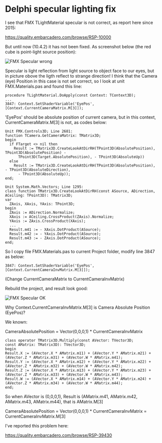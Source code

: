 # Delphi specular lighting fix

I see that FMX TLightMaterial specular is not correct, as report here since 2015:

https://quality.embarcadero.com/browse/RSP-10000 

But until now (10.4.2) it has not been fixed. As screenshot below (the red cube is point-light source position):

![FMX Specular wrong](https://github.com/thaivankhanh/Delphi-Lighting-Fix/assets/42743399/16c2319a-c4bd-4719-8b50-6aa4cb334aac)

Specular is light reflection from light source to object face to our eyes, but in picture obove the ligth reflect to strange direction! I think that the Camera (eye) Position in this case is not set correct, so I look at unit FMX.Materials.pas and found this line:

```
procedure TLightMaterial.DoApply(const Context: TContext3D);
...
3847: Context.SetShaderVariable('EyePos', [Context.CurrentCameraMatrix.M[3]]);
```

'EyePos' should be absolute position of current camera, but in this context, CurrentCameraMatrix.M[3] is not, as codes below:

```
Unit FMX.Controls3D; Line 2681:
function TCamera.GetCameraMatrix: TMatrix3D;
begin
  if FTarget <> nil then
    Result := TMatrix3D.CreateLookAtDirRH(TPoint3D(AbsolutePosition), TPoint3D(AbsolutePosition) -
      TPoint3D(Target.AbsolutePosition), - TPoint3D(AbsoluteUp))
  else
    Result := TMatrix3D.CreateLookAtDirRH(TPoint3D(AbsolutePosition), - TPoint3D(AbsoluteDirection),
      - TPoint3D(AbsoluteUp));
end;

Unit System.Math.Vectors; Line 1295:
class function TMatrix3D.CreateLookAtDirRH(const ASource, ADirection, ACeiling: TPoint3D): TMatrix3D;
var
  ZAxis, XAxis, YAxis: TPoint3D;
begin
  ZAxis := ADirection.Normalize;
  XAxis := ACeiling.CrossProduct(ZAxis).Normalize;
  YAxis := ZAxis.CrossProduct(XAxis);
  ...
  Result.m41 := - XAxis.DotProduct(ASource);
  Result.m42 := - YAxis.DotProduct(ASource);
  Result.m43 := - ZAxis.DotProduct(ASource);
end;
```

So I copy file FMX.Materials.pas to current Project folder, modify line 3847 as below:

```
3847: Context.SetShaderVariable('EyePos', [Context.CurrentCameraInvMatrix.M[3]]);
```

(Change CurrentCameraMatrix to CurrentCameraInvMatrix)

Rebuild the project, and result look good:

![FMX Specular OK](https://github.com/thaivankhanh/Delphi-Lighting-Fix/assets/42743399/8f3985ea-2e74-421f-b5a4-be63a054ea48)

Why Context.CurrentCameraInvMatrix.M[3] is Camera Absolute Position (EyePos)?

We known:

CameraAbsolutePosition = Vector(0,0,0,1) * CurrentCameraInvMatrix

```
class operator TMatrix3D.Multiply(const AVector: TVector3D;
const AMatrix: TMatrix3D): TVector3D;
begin
Result.X := (AVector.X * AMatrix.m11) + (AVector.Y * AMatrix.m21) + (AVector.Z * AMatrix.m31) + (AVector.W * AMatrix.m41);
Result.Y := (AVector.X * AMatrix.m12) + (AVector.Y * AMatrix.m22) + (AVector.Z * AMatrix.m32) + (AVector.W * AMatrix.m42);
Result.Z := (AVector.X * AMatrix.m13) + (AVector.Y * AMatrix.m23) + (AVector.Z * AMatrix.m33) + (AVector.W * AMatrix.m43);
Result.W := (AVector.X * AMatrix.m14) + (AVector.Y * AMatrix.m24) + (AVector.Z * AMatrix.m34) + (AVector.W * AMatrix.m44);
end;
```

So when AVector is (0,0,0,1), Result is (AMatrix.m41, AMatrix.m42, AMatrix.m43, AMatrix.m44), that is AMatrix.M[3]

CameraAbsolutePosition = Vector(0,0,0,1) * CurrentCameraInvMatrix = CurrentCameraInvMatrix.M[3]

I've reported this problem here:

https://quality.embarcadero.com/browse/RSP-39430
